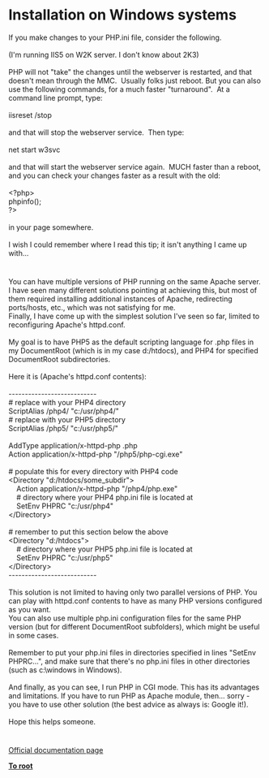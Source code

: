 # Installation on Windows systems




<div class="phpcode"><span class="html">
If you make changes to your PHP.ini file, consider the following.
<br>
<br>(I&apos;m running IIS5 on W2K server. I don&apos;t know about 2K3)
<br>
<br>PHP will not &quot;take&quot; the changes until the webserver is restarted, and that doesn&apos;t mean through the MMC.&#xA0; Usually folks just reboot. But you can also use the following commands, for a much faster &quot;turnaround&quot;.&#xA0; At a command line prompt, type:
<br>
<br>iisreset /stop
<br>
<br>and that will stop the webserver service.&#xA0; Then type:
<br>
<br>net start w3svc
<br>
<br>and that will start the webserver service again.&#xA0; MUCH faster than a reboot, and you can check your changes faster as a result with the old:
<br>
<br>&lt;?php&gt;
<br>phpinfo();
<br>?&gt;
<br>
<br>in your page somewhere.
<br>
<br>I wish I could remember where I read this tip; it isn&apos;t anything I came up with...</span>
</div>
  

#


<div class="phpcode"><span class="html">
You can have multiple versions of PHP running on the same Apache server. I have seen many different solutions pointing at achieving this, but most of them required installing additional instances of Apache, redirecting ports/hosts, etc., which was not satisfying for me.<br>Finally, I have come up with the simplest solution I&apos;ve seen so far, limited to reconfiguring Apache&apos;s httpd.conf.<br><br>My goal is to have PHP5 as the default scripting language for .php files in my DocumentRoot (which is in my case d:/htdocs), and PHP4 for specified DocumentRoot subdirectories.<br><br>Here it is (Apache&apos;s httpd.conf contents):<br><br>---------------------------<br># replace with your PHP4 directory<br>ScriptAlias /php4/ &quot;c:/usr/php4/&quot;<br># replace with your PHP5 directory<br>ScriptAlias /php5/ &quot;c:/usr/php5/&quot;<br><br>AddType application/x-httpd-php .php<br>Action application/x-httpd-php &quot;/php5/php-cgi.exe&quot;<br><br># populate this for every directory with PHP4 code<br>&lt;Directory &quot;d:/htdocs/some_subdir&quot;&gt;<br>&#xA0; &#xA0; Action application/x-httpd-php &quot;/php4/php.exe&quot;<br>&#xA0; &#xA0; # directory where your PHP4 php.ini file is located at<br>&#xA0; &#xA0; SetEnv PHPRC &quot;c:/usr/php4&quot;<br>&lt;/Directory&gt;<br><br># remember to put this section below the above<br>&lt;Directory &quot;d:/htdocs&quot;&gt;<br>&#xA0; &#xA0; # directory where your PHP5 php.ini file is located at<br>&#xA0; &#xA0; SetEnv PHPRC &quot;c:/usr/php5&quot;<br>&lt;/Directory&gt;<br>---------------------------<br><br>This solution is not limited to having only two parallel versions of PHP. You can play with httpd.conf contents to have as many PHP versions configured as you want.<br>You can also use multiple php.ini configuration files for the same PHP version (but for different DocumentRoot subfolders), which might be useful in some cases.<br><br>Remember to put your php.ini files in directories specified in lines &quot;SetEnv PHPRC...&quot;, and make sure that there&apos;s no php.ini files in other directories (such as c:\windows in Windows).<br><br>And finally, as you can see, I run PHP in CGI mode. This has its advantages and limitations. If you have to run PHP as Apache module, then... sorry - you have to use other solution (the best advice as always is: Google it!).<br><br>Hope this helps someone.</span>
</div>
  

#

[Official documentation page](https://www.php.net/manual/en/install.windows.php)

**[To root](/README.md)**